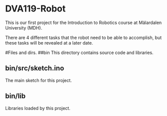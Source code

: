 # DVA119-Robot
This is our first project for the Introduction to Robotics course at Mälardalen University (MDH).

There are 4 different tasks that the robot need to be able to accomplish, 
but these tasks will be revealed at a later date.

#Files and dirs.
##bin
This directory contains source code and libraries.
## bin/src/sketch.ino
The main sketch for this project.
## bin/lib
Libraries loaded by this project.
